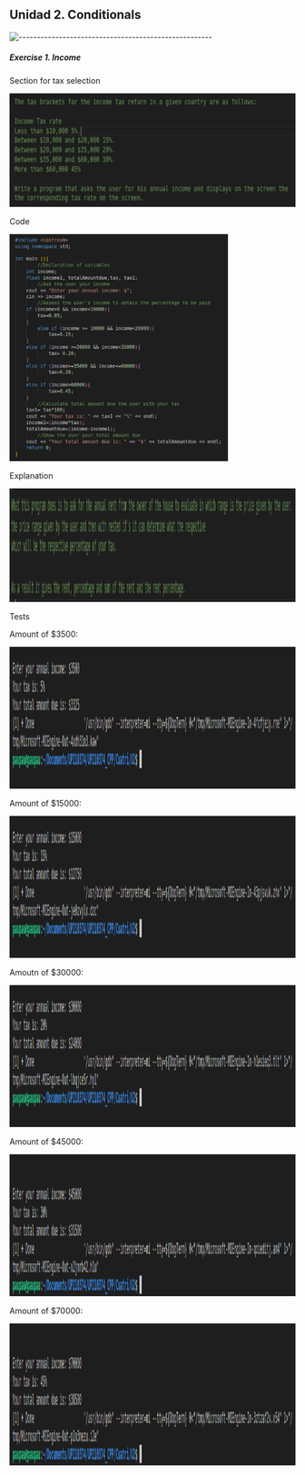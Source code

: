 ## Unidad 2. Conditionals

![-----------------------------------------------------](https://raw.githubusercontent.com/andreasbm/readme/master/assets/lines/rainbow.png)

##### Exercise 1. Income

Section for tax selection

<img alt="c++" height="200" src="/imagenes/Screenshot from 2022-09-24 23-10-47.png"/>

Code

<img alt="c++" height="400" src="/imagenes/code.png"/>

Explanation

<img alt="c++" height="200" src="/imagenes/Screenshot from 2022-09-24 23-20-52.png"/>

Tests 

Amount of $3500:

<img alt="c++" height="250" src="/imagenes/prueba1.png"/>

Amount of $15000:

<img alt="c++" height="250" src="/imagenes/prueba2.png"/>

Amoutn of $30000:

<img alt="c++" height="250" src="/imagenes/prueba3.png"/>

Amount of $45000:

<img alt="c++" height="250" src="/imagenes/prueba4.png"/>

Amount of $70000:

<img alt="c++" height="250" src="/imagenes/prueba5.png"/>

